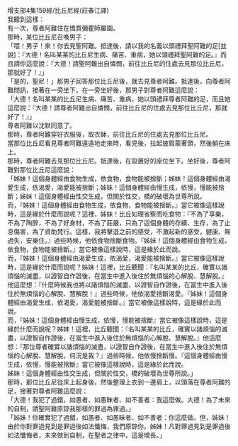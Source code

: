 增支部4集159經/比丘尼經(莊春江譯)  
我聽到這樣：  
有一次，尊者阿難住在憍賞彌瞿師羅園。  
那時，某位比丘尼召喚男子：  
「喂！男子！來！你去見聖阿難。抵達後，請以我的名義以頭禮拜聖阿難的足[並說]：『大德！名叫某某的比丘尼生病、痛苦、重病，她以頭禮拜聖阿難的足。』而且請你這麼說：『大德！請聖阿難出自憐憫，前往比丘尼的住處去見那位比丘尼，那就好了！』」  
「是的，聖尼！」那男子回答那位比丘尼後，就去見尊者阿難。抵達後，向尊者阿難問訊，接著在一旁坐下。在一旁坐好後，那男子對尊者阿難這麼說：  
「大德！名叫某某的比丘尼生病、痛苦、重病，她以頭禮拜尊者阿難的足，而且她這麼說：『大德！請尊者阿難出自憐憫，前往比丘尼的住處去見那位比丘尼，那就好了！』」  
尊者阿難以沈默同意了。  
那時，尊者阿難穿好衣服後，取衣鉢，前往比丘尼的住處去見那位比丘尼。  
當那位比丘尼看見尊者阿難遠遠地走來時，看見後，拉起披肩蒙著頭，然後躺在床上。  
那時，尊者阿難去見那位比丘尼。抵達後，在設置好的座位坐下。坐好後，尊者阿難對那位比丘尼這麼說：  
「姊妹！這個身體經由食物生成，依食物，食物能被捨斷；姊妹！這個身體經由渴愛生成，依渴愛，渴愛能被捨斷；姊妹！這個身體經由慢生成，依慢，慢能被捨斷；姊妹！這個身體經由性交生成，但關於性交，橋的破壞為世尊所說。  
而，『姊妹！這個身體經由食物生成，依食物，食物能被捨斷。』當它被像這樣說時，這是緣於什麼而說呢？這裡，姊妹！比丘如理省察而吃食物：『不為了享樂，不為了陶醉，不為了好身材，不為了莊嚴，只為了這個身體的存續、生存，為了止息傷害，為了資助梵行。這樣，我將擊退之前的感受，不激起新的感受，健康、無過失，安樂住。』過些時候，他依食物捨斷食物。『姊妹！這個身體經由食物生成，依食物，食物能被捨斷。』當它被像這樣說時，這是緣於此而說。  
而，『姊妹！這個身體經由渴愛生成，依渴愛，渴愛能被捨斷。』當它被像這樣說時，這是緣於什麼而說呢？姊妹！這裡，比丘聽聞：『名叫某某的比丘，確實以諸煩惱的滅盡，以證智自作證後，在當生中進入後住於無煩惱的心解脫、慧解脫。』他這麼想：『什麼時候我也將以諸煩惱的滅盡，以證智自作證後，在當生中進入後住於無煩惱的心解脫、慧解脫！』過些時候，他依渴愛捨斷渴愛。『姊妹！這個身體經由渴愛生成，依渴愛，渴愛能被捨斷。』當它被像這樣說時，這是緣於此而說。  
而，『姊妹！這個身體經由慢生成，依慢，慢能被捨斷』當它被像這樣說時，這是緣於什麼而說呢？姊妹！這裡，比丘聽聞：『名叫某某的比丘，確實以諸煩惱的滅盡，以證智自作證後，在當生中進入後住於無煩惱的心解脫、慧解脫。』他這麼想：『那位尊者確實以諸煩惱的滅盡，以證智自作證後，在當生中進入後住於無煩惱的心解脫、慧解脫，何況是我？』過些時候，他依慢捨斷慢。『這個身體經由慢生成，依慢，慢能被捨斷』當它被像這樣說時，這是緣於此而說。  
姊妹！這個身體經由性交生成，但關於性交，橋的破壞為世尊所說。」  
那時，那位比丘尼從床上起身後，然後整理上衣到一邊肩上，以頭落在尊者阿難的足，接著對尊者阿難這麼說：  
「大德！我犯了過錯，如愚者、如愚昧者、如不善者：我這麼做。大德！為了未來的自制，請聖阿難原諒我那樣的罪過為罪過。」  
「姊妹！你確實犯了過錯，如愚者、如愚昧者、如不善者：你這麼做。但，姊妹！由於你對罪過見到是罪過後如法懺悔，我們原諒你。姊妹！凡對罪過見到是罪過後如法懺悔者，未來做到自制，在聖者之律中，這是增長。」  
  
  
